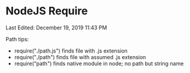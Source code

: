 # NodeJS Require

Last Edited: December 19, 2019 11:43 PM

Path tips:

- require("./path.js") finds file with .js extension
- require("./path") finds file with assumed .js extension
- require(“path") finds native module in node; no path but string name